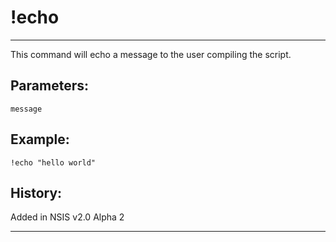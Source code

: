 # !echo

---

This command will echo a message to the user compiling the script.

## Parameters:

    message

## Example:

    !echo "hello world"

## History:

Added in NSIS v2.0 Alpha 2

---
